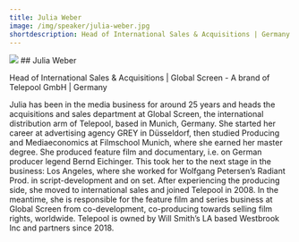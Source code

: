 ```yaml
---
title: Julia Weber
image: /img/speaker/julia-weber.jpg
shortdescription: Head of International Sales & Acquisitions | Germany
---
```

<img src="/img/speaker/julia-weber.jpg">
## Julia Weber

Head of International Sales & Acquisitions | Global Screen - A brand of Telepool GmbH | Germany

Julia has been in the media business for around 25 years and heads the acquisitions and sales department at Global Screen, the international distribution arm of Telepool, based in Munich, Germany. She started her career at advertising agency GREY in Düsseldorf, then studied Producing and Mediaeconomics at Filmschool Munich, where she earned her master degree. She produced feature film and documentary, i.e. on German producer legend Bernd Eichinger. This took her to the next stage in the business: Los Angeles, where she worked for Wolfgang Petersen’s Radiant Prod. in script-development and on set. After experiencing the producing side, she moved to international sales and joined Telepool in 2008. In the meantime, she is responsible for the feature film and series business at Global Screen from co-development, co-producing towards selling film rights, worldwide. Telepool is owned by Will Smith’s LA based Westbrook Inc and partners since 2018. 